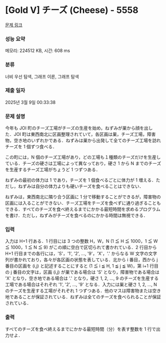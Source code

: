 # [Gold V] チーズ (Cheese) - 5558 

[문제 링크](https://www.acmicpc.net/problem/5558) 

### 성능 요약

메모리: 224512 KB, 시간: 608 ms

### 분류

너비 우선 탐색, 그래프 이론, 그래프 탐색

### 제출 일자

2025년 3월 9일 00:33:38

### 문제 설명

<p>今年も JOI 町のチーズ工場がチーズの生産を始め，ねずみが巣から顔を出した．JOI 町は東西南北に区画整理されていて，各区画は巣，チーズ工場，障害物，空き地のいずれかである．ねずみは巣から出発して全てのチーズ工場を訪れチーズを 1 個ずつ食べる．</p>

<p>この町には，N 個のチーズ工場があり，どの工場も１種類のチーズだけを生産している．チーズの硬さは工場によって異なっており，硬さ 1 から N までのチーズを生産するチーズ工場がちょうど 1 つずつある．</p>

<p>ねずみの最初の体力は 1 であり，チーズを 1 個食べるごとに体力が 1 増える．ただし，ねずみは自分の体力よりも硬いチーズを食べることはできない．</p>

<p>ねずみは，東西南北に隣り合う区画に 1 分で移動することができるが，障害物の区画には入ることができない．チーズ工場をチーズを食べずに通り過ぎることもできる．すべてのチーズを食べ終えるまでにかかる最短時間を求めるプログラムを書け．ただし，ねずみがチーズを食べるのにかかる時間は無視できる．</p>

### 입력 

 <p>入力は H+1 行ある．1 行目には 3 つの整数 H，W，N (1 ≦ H ≦ 1000，1 ≦ W ≦ 1000，1 ≦ N ≦ 9) がこの順に空白で区切られて書かれている．2 行目から H+1 行目までの各行には，'S'，'1', '2', ..., '9'，'X'，'.' からなる W 文字の文字列が書かれており，各々が各区画の状態を表している．北から i 番目，西から j 番目の区画を (i,j) と記述することにすると (1 ≦ i ≦ H, 1 ≦ j ≦ W)，第 i+1 行目の j 番目の文字は，区画 (i,j) が巣である場合は 'S' となり，障害物である場合は 'X' となり，空き地である場合は '.' となり，硬さ 1, 2, ..., 9 のチーズを生産する工場である場合はそれぞれ '1', '2', ..., '9' となる．入力には巣と硬さ 1, 2, ..., N のチーズを生産する工場がそれぞれ 1 つずつある．他のマスは障害物または空き地であることが保証されている．ねずみは全てのチーズを食べられることが保証されている．</p>

### 출력 

 <p>すべてのチーズを食べ終えるまでにかかる最短時間（分）を表す整数を 1 行で出力せよ．</p>

